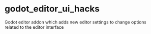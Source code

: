 # godot_editor_ui_hacks
Godot editor addon which adds new editor settings to change options related to the editor interface
